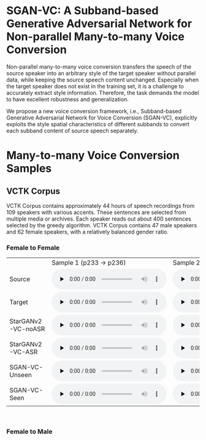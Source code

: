 # SGAN-VC: A Subband-based Generative Adversarial Network for Non-parallel Many-to-many Voice Conversion

<!-- You can use the [editor on GitHub](https://github.com/anonymousSGANVC/SGAN-VC.github.io/edit/gh-pages/index.md) to maintain and preview the content for your website in Markdown files. -->

Non-parallel many-to-many voice conversion transfers the speech of the source speaker into an arbitrary style of the target speaker without parallel data, while keeping the source speech content unchanged. Especially when the target speaker does not exist in the training set, it is a challenge to accurately extract style information. Therefore, the task demands the model to have excellent robustness and generalization.

We propose a new voice conversion framework, i.e., Subband-based Generative Adversarial Network for Voice Conversion (SGAN-VC), explicitly exploits the style spatial characteristics of different subbands to convert each subband content of source speech separately. 



# Many-to-many Voice Conversion Samples



## VCTK Corpus
VCTK Corpus contains approximately 44 hours of speech recordings from 109 speakers with various accents. These sentences are selected from multiple media or archives. Each speaker reads out about 400 sentences selected by the greedy algorithm. VCTK Corpus contains 47 male speakers and 62 female speakers, with a relatively balanced gender ratio.



### Female to Female



<table>
    <tr>
    	<td></td>
    	<td> Sample 1 (p233 → p236) </td>
    	<td> Sample 2 (p239 → p244) </td>
    </tr>
    <tr>
    	<td>Source</td>
    	<td><audio id="audio" controls="" preload="none">
      		<source id="wav" src="https://github.com/anonymousSGANVC/SGAN-VC/raw/gh-pages/samples/p233_316_mic1_to_p236_298_mic2/source_p233_316_mic1.wav">
		</audio>
		</td>
    	<td><audio id="audio" controls="" preload="none">
      		<source id="wav" src="https://github.com/anonymousSGANVC/SGAN-VC/raw/gh-pages/samples/p239_455_mic2_to_p244_400_mic1/source_p239_455_mic2.wav">
		</audio>
	    </td>
    </tr>
    <tr>
    	<td>Target</td>
    	<td><audio id="audio" controls="" preload="none">
      		<source id="wav" src="https://github.com/anonymousSGANVC/SGAN-VC/raw/gh-pages/samples/p233_316_mic1_to_p236_298_mic2/target_p236_298_mic2.wav">
		</audio>
	 	</td>
    	<td><audio id="audio" controls="" preload="none">
      		<source id="wav" src="https://github.com/anonymousSGANVC/SGAN-VC/raw/gh-pages/samples/p239_455_mic2_to_p244_400_mic1/target_p244_400_mic1.wav">
		</audio>
	    </td>
    </tr>
    <tr>
    	<td>StarGANv2-VC-noASR</td>
    	<td><audio id="audio" controls="" preload="none">
      		<source id="wav" src="https://github.com/anonymousSGANVC/SGAN-VC/raw/gh-pages/samples/p233_316_mic1_to_p236_298_mic2/starganv2-vc-noasr_p233_316_mic1_to_p236_298_mic2.wav">
		</audio>
	    </td>
    	<td><audio id="audio" controls="" preload="none">
      		<source id="wav" src="https://github.com/anonymousSGANVC/SGAN-VC/raw/gh-pages/samples/p239_455_mic2_to_p244_400_mic1/starganv2-vc-noasr_p239_455_mic2_to_p244_400_mic1.wav">
	    </td>
    </tr>
    <tr>
    	<td>StarGANv2-VC-ASR</td>
    	<td><audio id="audio" controls="" preload="none">
      		<source id="wav" src="https://github.com/anonymousSGANVC/SGAN-VC/raw/gh-pages/samples/p233_316_mic1_to_p236_298_mic2/starganv2-vc-asr_p233_316_mic1_to_p236_298_mic2.wav">
		</audio>
	    </td>
    	<td><audio id="audio" controls="" preload="none">
      		<source id="wav" src="https://github.com/anonymousSGANVC/SGAN-VC/raw/gh-pages/samples/p239_455_mic2_to_p244_400_mic1/starganv2-vc-asr_p239_455_mic2_to_p244_400_mic1.wav">
		</audio>
	    </td>
    </tr>
    <tr>
    	<td>SGAN-VC-Unseen</td>
    	<td><audio id="audio" controls="" preload="none">
      		<source id="wav" src="https://github.com/anonymousSGANVC/SGAN-VC/raw/gh-pages/samples/p233_316_mic1_to_p236_298_mic2/sganvc_unseen_p233_316_mic1_to_p236_298_mic2.wav">
		</audio>
	    </td>
    	<td><audio id="audio" controls="" preload="none">
      		<source id="wav" src="https://github.com/anonymousSGANVC/SGAN-VC/raw/gh-pages/samples/p239_455_mic2_to_p244_400_mic1/sganvc_unseen_p239_455_mic2_to_p244_400_mic1.wav">
		</audio>
	    </td>
    </tr>
    <tr>
    	<td>SGAN-VC-Seen</td>
    	<td><audio id="audio" controls="" preload="none">
      		<source id="wav" src="https://github.com/anonymousSGANVC/SGAN-VC/raw/gh-pages/samples/p233_316_mic1_to_p236_298_mic2/sganvc_seen_p233_316_mic1_to_p236_298_mic2.wav">
		</audio>
	    </td>
    	<td><audio id="audio" controls="" preload="none">
      		<source id="wav" src="https://github.com/anonymousSGANVC/SGAN-VC/raw/gh-pages/samples/p239_455_mic2_to_p244_400_mic1/sganvc_seen_p239_455_mic2_to_p244_400_mic1.wav">
		</audio>
	    </td>
    </tr>
</table>
<br>


### Female to Male






<!--
<table>
    <tr>
    	<td></td>
    	<td> Sample 1 (p233 → p254) </td>
    	<td> Sample 2 (p236 → p259) </td>
    </tr>
    <tr>
    	<td>Source</td>
    	<td><audio id="audio" controls="" preload="none">
      		<source id="wav" src="https://github.com/anonymousSGANVC/SGAN-VC/raw/gh-pages/samples/p233_254_mic1_to_p254_165_mic2/source_p233_254_mic1.wav">
		</audio>
		</td>
    	<td><audio id="audio" controls="" preload="none">
      		<source id="wav" src="https://github.com/anonymousSGANVC/SGAN-VC/raw/gh-pages/samples/p236_201_mic2_to_p259_468_mic1/source_p236_201_mic2.wav">
		</audio>
	    </td>
    </tr>
    <tr>
    	<td>Target</td>
    	<td><audio id="audio" controls="" preload="none">
      		<source id="wav" src="https://github.com/anonymousSGANVC/SGAN-VC/raw/gh-pages/samples/p233_254_mic1_to_p254_165_mic2/target_p254_165_mic2.wav">
		</audio>
	 	</td>
    	<td><audio id="audio" controls="" preload="none">
      		<source id="wav" src="https://github.com/anonymousSGANVC/SGAN-VC/raw/gh-pages/samples/p236_201_mic2_to_p259_468_mic1/target_p259_468_mic1.wav">
		</audio>
	    </td>
    </tr>
    <tr>
    	<td>StarGANv2-VC-noASR</td>
    	<td><audio id="audio" controls="" preload="none">
      		<source id="wav" src="https://github.com/anonymousSGANVC/SGAN-VC/raw/gh-pages/samples/p233_254_mic1_to_p254_165_mic2/starganv2-vc-noasr_p233_254_mic1_to_p254_165_mic2.wav">
		</audio>
	    </td>
    	<td><audio id="audio" controls="" preload="none">
      		<source id="wav" src="https://github.com/anonymousSGANVC/SGAN-VC/raw/gh-pages/samples/p236_201_mic2_to_p259_468_mic1/starganv2-vc-noasr_p236_201_mic2_to_p259_468_mic1.wav">
	    </td>
    </tr>
    <tr>
    	<td>StarGANv2-VC-ASR</td>
    	<td><audio id="audio" controls="" preload="none">
      		<source id="wav" src="https://github.com/anonymousSGANVC/SGAN-VC/raw/gh-pages/samples/p233_254_mic1_to_p254_165_mic2/starganv2-vc-asr_p233_254_mic1_to_p254_165_mic2.wav">
		</audio>
	    </td>
    	<td><audio id="audio" controls="" preload="none">
      		<source id="wav" src="https://github.com/anonymousSGANVC/SGAN-VC/raw/gh-pages/samples/p236_201_mic2_to_p259_468_mic1/starganv2-vc-asr_p236_201_mic2_to_p259_468_mic1.wav">
		</audio>
	    </td>
    </tr>
    <tr>
    	<td>SGAN-VC-Unseen</td>
    	<td><audio id="audio" controls="" preload="none">
      		<source id="wav" src="https://github.com/anonymousSGANVC/SGAN-VC/raw/gh-pages/samples/p233_254_mic1_to_p254_165_mic2/sganvc_unseen_p233_254_mic1_to_p254_165_mic2.wav">
		</audio>
	    </td>
    	<td><audio id="audio" controls="" preload="none">
      		<source id="wav" src="https://github.com/anonymousSGANVC/SGAN-VC/raw/gh-pages/samples/p236_201_mic2_to_p259_468_mic1/sganvc_unseen_p236_201_mic2_to_p259_468_mic1.wav">
		</audio>
	    </td>
    </tr>
    <tr>
    	<td>SGAN-VC-Seen</td>
    	<td><audio id="audio" controls="" preload="none">
      		<source id="wav" src="https://github.com/anonymousSGANVC/SGAN-VC/raw/gh-pages/samples/p233_254_mic1_to_p254_165_mic2/sganvc_seen_p233_254_mic1_to_p254_165_mic2.wav">
		</audio>
	    </td>
    	<td><audio id="audio" controls="" preload="none">
      		<source id="wav" src="https://github.com/anonymousSGANVC/SGAN-VC/raw/gh-pages/samples/p236_201_mic2_to_p259_468_mic1/sganvc_seen_p236_201_mic2_to_p259_468_mic1.wav">
		</audio>
	    </td>
    </tr>  
</table>


### Male to Female

<table>
    <tr>
    	<td></td>
    	<td> Sample 1 (p258 → p236) </td>
    	<td> Sample 2 (p259 → p239) </td>
    </tr>
    <tr>
    	<td>Source</td>
    	<td><audio id="audio" controls="" preload="none">
      		<source id="wav" src="https://github.com/anonymousSGANVC/SGAN-VC/raw/gh-pages/samples/p258_332_mic2_to_p236_402_mic2/source_p258_332_mic2.wav">
		</audio>
		</td>
    	<td><audio id="audio" controls="" preload="none">
      		<source id="wav" src="https://github.com/anonymousSGANVC/SGAN-VC/raw/gh-pages/samples/p259_090_mic2_to_p239_409_mic1/source_p259_090_mic2.wav">
		</audio>
	    </td>
    </tr>
    <tr>
    	<td>Target</td>
    	<td><audio id="audio" controls="" preload="none">
      		<source id="wav" src="https://github.com/anonymousSGANVC/SGAN-VC/raw/gh-pages/samples/p258_332_mic2_to_p236_402_mic2/target_p236_402_mic2.wav">
		</audio>
	 	</td>
    	<td><audio id="audio" controls="" preload="none">
      		<source id="wav" src="https://github.com/anonymousSGANVC/SGAN-VC/raw/gh-pages/samples/p259_090_mic2_to_p239_409_mic1/target_p239_409_mic1.wav">
		</audio>
	    </td>
    </tr>
    <tr>
    	<td>StarGANv2-VC-noASR</td>
    	<td><audio id="audio" controls="" preload="none">
      		<source id="wav" src="https://github.com/anonymousSGANVC/SGAN-VC/raw/gh-pages/samples/p258_332_mic2_to_p236_402_mic2/starganv2-vc-noasr_p258_332_mic2_to_p236_402_mic2.wav">
		</audio>
	    </td>
    	<td><audio id="audio" controls="" preload="none">
      		<source id="wav" src="https://github.com/anonymousSGANVC/SGAN-VC/raw/gh-pages/samples/p259_090_mic2_to_p239_409_mic1/starganv2-vc-noasr_p259_090_mic2_to_p239_409_mic1.wav">
	    </td>
    </tr>
    <tr>
    	<td>StarGANv2-VC-ASR</td>
    	<td><audio id="audio" controls="" preload="none">
      		<source id="wav" src="https://github.com/anonymousSGANVC/SGAN-VC/raw/gh-pages/samples/p258_332_mic2_to_p236_402_mic2/starganv2-vc-asr_p258_332_mic2_to_p236_402_mic2.wav">
		</audio>
	    </td>
    	<td><audio id="audio" controls="" preload="none">
      		<source id="wav" src="https://github.com/anonymousSGANVC/SGAN-VC/raw/gh-pages/samples/p259_090_mic2_to_p239_409_mic1/starganv2-vc-asr_p259_090_mic2_to_p239_409_mic1.wav">
		</audio>
	    </td>
    </tr>
    <tr>
    	<td>SGAN-VC-Unseen</td>
    	<td><audio id="audio" controls="" preload="none">
      		<source id="wav" src="https://github.com/anonymousSGANVC/SGAN-VC/raw/gh-pages/samples/p258_332_mic2_to_p236_402_mic2/sganvc_unseen_p258_332_mic2_to_p236_402_mic2.wav">
		</audio>
	    </td>
    	<td><audio id="audio" controls="" preload="none">
      		<source id="wav" src="https://github.com/anonymousSGANVC/SGAN-VC/raw/gh-pages/samples/p259_090_mic2_to_p239_409_mic1/sganvc_unseen_p259_090_mic2_to_p239_409_mic1.wav">
		</audio>
	    </td>
    </tr>
    <tr>
    	<td>SGAN-VC-Seen</td>
    	<td><audio id="audio" controls="" preload="none">
      		<source id="wav" src="https://github.com/anonymousSGANVC/SGAN-VC/raw/gh-pages/samples/p258_332_mic2_to_p236_402_mic2/sganvc_seen_p258_332_mic2_to_p236_402_mic2.wav">
		</audio>
	    </td>
    	<td><audio id="audio" controls="" preload="none">
      		<source id="wav" src="https://github.com/anonymousSGANVC/SGAN-VC/raw/gh-pages/samples/p259_090_mic2_to_p239_409_mic1/sganvc_seen_p259_090_mic2_to_p239_409_mic1.wav">
		</audio>
	    </td>
    </tr>  
</table>

### Male to Male

<table>
    <tr>
    	<td></td>
    	<td> Sample 1 (p258 → p254) </td>
    	<td> Sample 2 (p270 → p258) </td>
    </tr>
    <tr>
    	<td>Source</td>
    	<td><audio id="audio" controls="" preload="none">
      		<source id="wav" src="https://github.com/anonymousSGANVC/SGAN-VC/raw/gh-pages/samples/p258_159_mic1_to_p254_064_mic1/source_p258_159_mic1.wav">
		</audio>
		</td>
    	<td><audio id="audio" controls="" preload="none">
      		<source id="wav" src="https://github.com/anonymousSGANVC/SGAN-VC/raw/gh-pages/samples/p270_062_mic1_to_p258_308_mic1/source_p270_062_mic1.wav">
		</audio>
	    </td>
    </tr>
    <tr>
    	<td>Target</td>
    	<td><audio id="audio" controls="" preload="none">
      		<source id="wav" src="https://github.com/anonymousSGANVC/SGAN-VC/raw/gh-pages/samples/p258_159_mic1_to_p254_064_mic1/target_p254_064_mic1.wav">
		</audio>
	 	</td>
    	<td><audio id="audio" controls="" preload="none">
      		<source id="wav" src="https://github.com/anonymousSGANVC/SGAN-VC/raw/gh-pages/samples/p270_062_mic1_to_p258_308_mic1/target_p258_308_mic1.wav">
		</audio>
	    </td>
    </tr>
    <tr>
    	<td>StarGANv2-VC-noASR</td>
    	<td><audio id="audio" controls="" preload="none">
      		<source id="wav" src="https://github.com/anonymousSGANVC/SGAN-VC/raw/gh-pages/samples/p258_159_mic1_to_p254_064_mic1/starganv2-vc-noasr_p258_159_mic1_to_p254_064_mic1.wav">
		</audio>
	    </td>
    	<td><audio id="audio" controls="" preload="none">
      		<source id="wav" src="https://github.com/anonymousSGANVC/SGAN-VC/raw/gh-pages/samples/p270_062_mic1_to_p258_308_mic1/starganv2-vc-noasr_p270_062_mic1_to_p258_308_mic1.wav">
	    </td>
    </tr>
    <tr>
    	<td>StarGANv2-VC-ASR</td>
    	<td><audio id="audio" controls="" preload="none">
      		<source id="wav" src="https://github.com/anonymousSGANVC/SGAN-VC/raw/gh-pages/samples/p258_159_mic1_to_p254_064_mic1/starganv2-vc-asr_p258_159_mic1_to_p254_064_mic1.wav">
		</audio>
	    </td>
    	<td><audio id="audio" controls="" preload="none">
      		<source id="wav" src="https://github.com/anonymousSGANVC/SGAN-VC/raw/gh-pages/samples/p270_062_mic1_to_p258_308_mic1/starganv2-vc-asr_p270_062_mic1_to_p258_308_mic1.wav">
		</audio>
	    </td>
    </tr>
    <tr>
    	<td>SGAN-VC-Unseen</td>
    	<td><audio id="audio" controls="" preload="none">
      		<source id="wav" src="https://github.com/anonymousSGANVC/SGAN-VC/raw/gh-pages/samples/p258_159_mic1_to_p254_064_mic1/sganvc_unseen_p258_159_mic1_to_p254_064_mic1.wav">
		</audio>
	    </td>
    	<td><audio id="audio" controls="" preload="none">
      		<source id="wav" src="https://github.com/anonymousSGANVC/SGAN-VC/raw/gh-pages/samples/p270_062_mic1_to_p258_308_mic1/sganvc_unseen_p270_062_mic1_to_p258_308_mic1.wav">
		</audio>
	    </td>
    </tr>
    <tr>
    	<td>SGAN-VC-Seen</td>
    	<td><audio id="audio" controls="" preload="none">
      		<source id="wav" src="https://github.com/anonymousSGANVC/SGAN-VC/raw/gh-pages/samples/p258_159_mic1_to_p254_064_mic1/sganvc_seen_p258_159_mic1_to_p254_064_mic1.wav">
		</audio>
	    </td>
    	<td><audio id="audio" controls="" preload="none">
      		<source id="wav" src="https://github.com/anonymousSGANVC/SGAN-VC/raw/gh-pages/samples/p270_062_mic1_to_p258_308_mic1/sganvc_seen_p270_062_mic1_to_p258_308_mic1.wav">
		</audio>
	    </td>
    </tr>  
</table>


## AISHELL3-84
is a large-scale and high-fidelity multi-speaker Mandarin speech corpus. 
The corpus contains roughly 85 hours of recordings produced by 218 native Chinese speakers (consisting of 176 female and 42 male) and a total of 88,035 utterances. Due to the unbalanced gender ratio of AISHELL3, we employ all-male speakers and a randomly selected array of 42 female speakers as our evaluation dataset, called AISHELL3-84. 


### Female to Female
<table>
    <tr>
    	<td></td>
    	<td> Sample 1 (11 → 1000) </td>
    	<td> Sample 2 (482 → 11) </td>
    </tr>
    <tr>
    	<td>Source</td>
    	<td><audio id="audio" controls="" preload="none">
      		<source id="wav" src="https://github.com/anonymousSGANVC/SGAN-VC/raw/gh-pages/samples/SSB00110136_to_SSB10000215/source-SSB00110136.wav">
		</audio>
		</td>
    	<td><audio id="audio" controls="" preload="none">
      		<source id="wav" src="https://github.com/anonymousSGANVC/SGAN-VC/raw/gh-pages/samples/SSB04820030_to_SSB00110206/source-SSB04820030.wav">
		</audio>
	    </td>
    </tr>
    <tr>
    	<td>Target</td>
    	<td><audio id="audio" controls="" preload="none">
      		<source id="wav" src="https://github.com/anonymousSGANVC/SGAN-VC/raw/gh-pages/samples/SSB00110136_to_SSB10000215/target-SSB10000215.wav">
		</audio>
	 	</td>
    	<td><audio id="audio" controls="" preload="none">
      		<source id="wav" src="https://github.com/anonymousSGANVC/SGAN-VC/raw/gh-pages/samples/SSB04820030_to_SSB00110206/target-SSB00110206.wav">
		</audio>
	    </td>
    </tr>
    <tr>
    	<td>StarGANv2-VC-noASR</td>
    	<td><audio id="audio" controls="" preload="none">
      		<source id="wav" src="https://github.com/anonymousSGANVC/SGAN-VC/raw/gh-pages/samples/SSB00110136_to_SSB10000215/starganv2-vc_noasr-SSB00110136_to_SSB10000215.wav">
		</audio>
	    </td>
    	<td><audio id="audio" controls="" preload="none">
      		<source id="wav" src="https://github.com/anonymousSGANVC/SGAN-VC/raw/gh-pages/samples/SSB04820030_to_SSB00110206/starganv2-vc_noasr-SSB04820030_to_SSB00110206.wav">
	    </td>
    </tr>
    <tr>
    	<td>StarGANv2-VC-ASR</td>
    	<td><audio id="audio" controls="" preload="none">
      		<source id="wav" src="https://github.com/anonymousSGANVC/SGAN-VC/raw/gh-pages/samples/SSB00110136_to_SSB10000215/starganv2-vc_asr-SSB00110136_to_SSB10000215.wav">
		</audio>
	    </td>
    	<td><audio id="audio" controls="" preload="none">
      		<source id="wav" src="https://github.com/anonymousSGANVC/SGAN-VC/raw/gh-pages/samples/SSB04820030_to_SSB00110206/starganv2-vc_asr-SSB04820030_to_SSB00110206.wav">
		</audio>
	    </td>
    </tr>
    <tr>
    	<td>SGAN-VC-Unseen</td>
    	<td><audio id="audio" controls="" preload="none">
      		<source id="wav" src="https://github.com/anonymousSGANVC/SGAN-VC/raw/gh-pages/samples/SSB00110136_to_SSB10000215/sganvc_unseen-SSB00110136_to_SSB10000215.wav">
		</audio>
	    </td>
    	<td><audio id="audio" controls="" preload="none">
      		<source id="wav" src="https://github.com/anonymousSGANVC/SGAN-VC/raw/gh-pages/samples/SSB04820030_to_SSB00110206/sganvc_unseen-SSB04820030_to_SSB00110206.wav">
		</audio>
	    </td>
    </tr>
    <tr>
    	<td>SGAN-VC-Seen</td>
    	<td><audio id="audio" controls="" preload="none">
      		<source id="wav" src="https://github.com/anonymousSGANVC/SGAN-VC/raw/gh-pages/samples/SSB00110136_to_SSB10000215/sganvc_seen-SSB00110136_to_SSB10000215.wav">
		</audio>
	    </td>
    	<td><audio id="audio" controls="" preload="none">
      		<source id="wav" src="https://github.com/anonymousSGANVC/SGAN-VC/raw/gh-pages/samples/SSB04820030_to_SSB00110206/sganvc_seen-SSB04820030_to_SSB00110206.wav">
		</audio>
	    </td>
    </tr>  
</table>


### Female to Male

<table>
    <tr>
    	<td></td>
    	<td> Sample 1 (1000 → 1365) </td>
    	<td> Sample 2 (1274 → 710) </td>
    </tr>
    <tr>
    	<td>Source</td>
    	<td><audio id="audio" controls="" preload="none">
      		<source id="wav" src="https://github.com/anonymousSGANVC/SGAN-VC/raw/gh-pages/samples/SSB10000120_to_SSB13650054/source-SSB10000120.wav">
		</audio>
		</td>
    	<td><audio id="audio" controls="" preload="none">
      		<source id="wav" src="https://github.com/anonymousSGANVC/SGAN-VC/raw/gh-pages/samples/SSB12740372_to_SSB07100189/source-SSB12740372.wav">
		</audio>
	    </td>
    </tr>
    <tr>
    	<td>Target</td>
    	<td><audio id="audio" controls="" preload="none">
      		<source id="wav" src="https://github.com/anonymousSGANVC/SGAN-VC/raw/gh-pages/samples/SSB10000120_to_SSB13650054/target-SSB13650054.wav">
		</audio>
	 	</td>
    	<td><audio id="audio" controls="" preload="none">
      		<source id="wav" src="https://github.com/anonymousSGANVC/SGAN-VC/raw/gh-pages/samples/SSB12740372_to_SSB07100189/target-SSB07100189.wav">
		</audio>
	    </td>
    </tr>
    <tr>
    	<td>StarGANv2-VC-noASR</td>
    	<td><audio id="audio" controls="" preload="none">
      		<source id="wav" src="https://github.com/anonymousSGANVC/SGAN-VC/raw/gh-pages/samples/SSB10000120_to_SSB13650054/starganv2-vc_noasr-SSB10000120_to_SSB13650054.wav">
		</audio>
	    </td>
    	<td><audio id="audio" controls="" preload="none">
      		<source id="wav" src="https://github.com/anonymousSGANVC/SGAN-VC/raw/gh-pages/samples/SSB12740372_to_SSB07100189/starganv2-vc_noasr-SSB12740372_to_SSB07100189.wav">
	    </td>
    </tr>
    <tr>
    	<td>StarGANv2-VC-ASR</td>
    	<td><audio id="audio" controls="" preload="none">
      		<source id="wav" src="https://github.com/anonymousSGANVC/SGAN-VC/raw/gh-pages/samples/SSB10000120_to_SSB13650054/starganv2-vc_asr-SSB10000120_to_SSB13650054.wav">
		</audio>
	    </td>
    	<td><audio id="audio" controls="" preload="none">
      		<source id="wav" src="https://github.com/anonymousSGANVC/SGAN-VC/raw/gh-pages/samples/SSB12740372_to_SSB07100189/starganv2-vc_asr-SSB12740372_to_SSB07100189.wav">
		</audio>
	    </td>
    </tr>
    <tr>
    	<td>SGAN-VC-Unseen</td>
    	<td><audio id="audio" controls="" preload="none">
      		<source id="wav" src="https://github.com/anonymousSGANVC/SGAN-VC/raw/gh-pages/samples/SSB10000120_to_SSB13650054/sganvc_unseen-SSB10000120_to_SSB13650054.wav">
		</audio>
	    </td>
    	<td><audio id="audio" controls="" preload="none">
      		<source id="wav" src="https://github.com/anonymousSGANVC/SGAN-VC/raw/gh-pages/samples/SSB12740372_to_SSB07100189/sganvc_unseen-SSB12740372_to_SSB07100189.wav">
		</audio>
	    </td>
    </tr>
    <tr>
    	<td>SGAN-VC-Seen</td>
    	<td><audio id="audio" controls="" preload="none">
      		<source id="wav" src="https://github.com/anonymousSGANVC/SGAN-VC/raw/gh-pages/samples/SSB10000120_to_SSB13650054/sganvc_seen-SSB10000120_to_SSB13650054.wav">
		</audio>
	    </td>
    	<td><audio id="audio" controls="" preload="none">
      		<source id="wav" src="https://github.com/anonymousSGANVC/SGAN-VC/raw/gh-pages/samples/SSB12740372_to_SSB07100189/sganvc_seen-SSB12740372_to_SSB07100189.wav">
		</audio>
	    </td>
    </tr>  
</table>


### Male to Female

<table>
    <tr>
    	<td></td>
    	<td> Sample 1 (394 → 1274) </td>
    	<td> Sample 2 (407 → 1000) </td>
    </tr>
    <tr>
    	<td>Source</td>
    	<td><audio id="audio" controls="" preload="none">
      		<source id="wav" src="https://github.com/anonymousSGANVC/SGAN-VC/raw/gh-pages/samples/SSB03940020_to_SSB12740393/source-SSB03940020.wav">
		</audio>
		</td>
    	<td><audio id="audio" controls="" preload="none">
      		<source id="wav" src="https://github.com/anonymousSGANVC/SGAN-VC/raw/gh-pages/samples/SSB04070119_to_SSB10000238/source-SSB04070119.wav">
		</audio>
	    </td>
    </tr>
    <tr>
    	<td>Target</td>
    	<td><audio id="audio" controls="" preload="none">
      		<source id="wav" src="https://github.com/anonymousSGANVC/SGAN-VC/raw/gh-pages/samples/SSB03940020_to_SSB12740393/target-SSB12740393.wav">
		</audio>
	 	</td>
    	<td><audio id="audio" controls="" preload="none">
      		<source id="wav" src="https://github.com/anonymousSGANVC/SGAN-VC/raw/gh-pages/samples/SSB04070119_to_SSB10000238/target-SSB10000238.wav">
		</audio>
	    </td>
    </tr>
    <tr>
    	<td>StarGANv2-VC-noASR</td>
    	<td><audio id="audio" controls="" preload="none">
      		<source id="wav" src="https://github.com/anonymousSGANVC/SGAN-VC/raw/gh-pages/samples/SSB03940020_to_SSB12740393/starganv2-vc_noasr-SSB03940020_to_SSB12740393.wav">
		</audio>
	    </td>
    	<td><audio id="audio" controls="" preload="none">
      		<source id="wav" src="https://github.com/anonymousSGANVC/SGAN-VC/raw/gh-pages/samples/SSB04070119_to_SSB10000238/starganv2-vc_noasr-SSB04070119_to_SSB10000238.wav">
	    </td>
    </tr>
    <tr>
    	<td>StarGANv2-VC-ASR</td>
    	<td><audio id="audio" controls="" preload="none">
      		<source id="wav" src="https://github.com/anonymousSGANVC/SGAN-VC/raw/gh-pages/samples/SSB03940020_to_SSB12740393/starganv2-vc_asr-SSB03940020_to_SSB12740393.wav">
		</audio>
	    </td>
    	<td><audio id="audio" controls="" preload="none">
      		<source id="wav" src="https://github.com/anonymousSGANVC/SGAN-VC/raw/gh-pages/samples/SSB04070119_to_SSB10000238/starganv2-vc_asr-SSB04070119_to_SSB10000238.wav">
		</audio>
	    </td>
    </tr>
    <tr>
    	<td>SGAN-VC-Unseen</td>
    	<td><audio id="audio" controls="" preload="none">
      		<source id="wav" src="https://github.com/anonymousSGANVC/SGAN-VC/raw/gh-pages/samples/SSB03940020_to_SSB12740393/sganvc_unseen-SSB03940020_to_SSB12740393.wav">
		</audio>
	    </td>
    	<td><audio id="audio" controls="" preload="none">
      		<source id="wav" src="https://github.com/anonymousSGANVC/SGAN-VC/raw/gh-pages/samples/SSB04070119_to_SSB10000238/sganvc_unseen-SSB04070119_to_SSB10000238.wav">
		</audio>
	    </td>
    </tr>
    <tr>
    	<td>SGAN-VC-Seen</td>
    	<td><audio id="audio" controls="" preload="none">
      		<source id="wav" src="https://github.com/anonymousSGANVC/SGAN-VC/raw/gh-pages/samples/SSB03940020_to_SSB12740393/sganvc_seen-SSB03940020_to_SSB12740393.wav">
		</audio>
	    </td>
    	<td><audio id="audio" controls="" preload="none">
      		<source id="wav" src="https://github.com/anonymousSGANVC/SGAN-VC/raw/gh-pages/samples/SSB04070119_to_SSB10000238/sganvc_seen-SSB04070119_to_SSB10000238.wav">
		</audio>
	    </td>
    </tr>  
</table>

### Male to Male

<table>
    <tr>
    	<td></td>
    	<td> Sample 1 (394 → 407) </td>
    	<td> Sample 2 (1935 → 1365) </td>
    </tr>
    <tr>
    	<td>Source</td>
    	<td><audio id="audio" controls="" preload="none">
      		<source id="wav" src="https://github.com/anonymousSGANVC/SGAN-VC/raw/gh-pages/samples/SSB03940025_to_SSB04070225/source-SSB03940025.wav">
		</audio>
		</td>
    	<td><audio id="audio" controls="" preload="none">
      		<source id="wav" src="https://github.com/anonymousSGANVC/SGAN-VC/raw/gh-pages/samples/SSB19350298_to_SSB13650368/source-SSB19350298.wav">
		</audio>
	    </td>
    </tr>
    <tr>
    	<td>Target</td>
    	<td><audio id="audio" controls="" preload="none">
      		<source id="wav" src="https://github.com/anonymousSGANVC/SGAN-VC/raw/gh-pages/samples/SSB03940025_to_SSB04070225/target-SSB04070225.wav">
		</audio>
	 	</td>
    	<td><audio id="audio" controls="" preload="none">
      		<source id="wav" src="https://github.com/anonymousSGANVC/SGAN-VC/raw/gh-pages/samples/SSB19350298_to_SSB13650368/target-SSB13650368.wav">
		</audio>
	    </td>
    </tr>
    <tr>
    	<td>StarGANv2-VC-noASR</td>
    	<td><audio id="audio" controls="" preload="none">
      		<source id="wav" src="https://github.com/anonymousSGANVC/SGAN-VC/raw/gh-pages/samples/SSB03940025_to_SSB04070225/starganv2-vc_noasr-SSB03940025_to_SSB04070225.wav">
		</audio>
	    </td>
    	<td><audio id="audio" controls="" preload="none">
      		<source id="wav" src="https://github.com/anonymousSGANVC/SGAN-VC/raw/gh-pages/samples/SSB19350298_to_SSB13650368/starganv2-vc_noasr-SSB19350298_to_SSB13650368.wav">
	    </td>
    </tr>
    <tr>
    	<td>StarGANv2-VC-ASR</td>
    	<td><audio id="audio" controls="" preload="none">
      		<source id="wav" src="https://github.com/anonymousSGANVC/SGAN-VC/raw/gh-pages/samples/SSB03940025_to_SSB04070225/starganv2-vc_asr-SSB03940025_to_SSB04070225.wav">
		</audio>
	    </td>
    	<td><audio id="audio" controls="" preload="none">
      		<source id="wav" src="https://github.com/anonymousSGANVC/SGAN-VC/raw/gh-pages/samples/SSB19350298_to_SSB13650368/starganv2-vc_asr-SSB19350298_to_SSB13650368.wav">
		</audio>
	    </td>
    </tr>
    <tr>
    	<td>SGAN-VC-Unseen</td>
    	<td><audio id="audio" controls="" preload="none">
      		<source id="wav" src="https://github.com/anonymousSGANVC/SGAN-VC/raw/gh-pages/samples/SSB03940025_to_SSB04070225/sganvc_unseen-SSB03940025_to_SSB04070225.wav">
		</audio>
	    </td>
    	<td><audio id="audio" controls="" preload="none">
      		<source id="wav" src="https://github.com/anonymousSGANVC/SGAN-VC/raw/gh-pages/samples/SSB19350298_to_SSB13650368/sganvc_unseen-SSB19350298_to_SSB13650368.wav">
		</audio>
	    </td>
    </tr>
    <tr>
    	<td>SGAN-VC-Seen</td>
    	<td><audio id="audio" controls="" preload="none">
      		<source id="wav" src="https://github.com/anonymousSGANVC/SGAN-VC/raw/gh-pages/samples/SSB03940025_to_SSB04070225/sganvc_seen-SSB03940025_to_SSB04070225.wav">
		</audio>
	    </td>
    	<td><audio id="audio" controls="" preload="none">
      		<source id="wav" src="https://github.com/anonymousSGANVC/SGAN-VC/raw/gh-pages/samples/SSB19350298_to_SSB13650368/sganvc_seen-SSB19350298_to_SSB13650368.wav">
		</audio>
	    </td>
    </tr>  
</table>
-->
